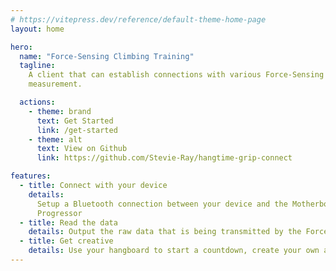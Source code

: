```yaml
---
# https://vitepress.dev/reference/default-theme-home-page
layout: home

hero:
  name: "Force-Sensing Climbing Training"
  tagline:
    A client that can establish connections with various Force-Sensing Hangboards/Plates used by climbers for strength
    measurement.

  actions:
    - theme: brand
      text: Get Started
      link: /get-started
    - theme: alt
      text: View on Github
      link: https://github.com/Stevie-Ray/hangtime-grip-connect

features:
  - title: Connect with your device
    details:
      Setup a Bluetooth connection between your device and the Motherboard, Climbro, SmartBoard, Entralpi or Tindeq
      Progressor
  - title: Read the data
    details: Output the raw data that is being transmitted by the Force-Sensing device
  - title: Get creative
    details: Use your hangboard to start a countdown, create your own app, you name it
---
```

